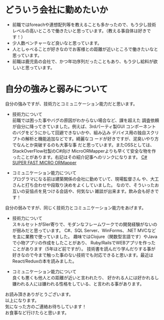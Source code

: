 # どういう会社に勤めたいか

- 前職ではforeachや連想配列等を教えることも多かったので、もう少し技術レベルの高いところで働きたいと思っています。（教える事自体は好きです！）
- 少人数ベンチャーなど良いなと思っています。
- 人としゃべることが好きなのでお客様との距離が近いところで働きたいなと思っています。
- 前職は鹿児島の会社で、かつ年功序列だったこともあり、もう少し給料が欲しいと思っています。

# 自分の強みと弱みについて

自分の強みですが、技術力とコミュニケーション能力だと思います。

- 技術力について  
前職では困った事やバグの原因がわからない場合など、課を超えた
調査依頼が自分に降ってきていました。例えば、3rdパーティ製GUI
コンポーネントのバグをどうにかして回避できないかや、組み込み
デバイス用の独自スクリプトの解析と機能追加などです。綺麗なコ
ードが好きですが、泥臭いやり方でなんとか突破するのも大事な事
だと思っています。またOSSとしては、StackOverFlow社製のC#向け
MicroORMapperよりも早くて安全な物を作ったことがあります。右記はその紹介記事へのリンクになります。
[C# SUPER FAST MICRO ORMapper](https://qiita.com/hatsunetsu7/items/354a97e234e37732d248)

- コミュニケーション能力について  
プログラマになる前は建築関係の会社に勤めていて、現場監督さん
や、大工さんと打ち合わせや段取り決めをよくしていました。
なので、そういったお互いの妥協点を見つける会話や、何気ない
雑談が出来ます。飲み会も好きです！

自分の弱みですが、同じく技術力とコミュニケーション能力をあげます。
- 技術力について  
スキルセットがSIer寄りで、モダンなフレームワークでの開発経験がないのが弱みだと思っています。
C#、SQL Server、WinForms、.NET MVCなどを主に業務で使っていました。
趣味ではClojure（関数型言語です）やJavaで小物アプリの作成をしたことがあり、
Ruby/RailsでWEBアプリを作ったことがあります（5年ほど前ですが）。
技術書を読んだり学んだりする事が好きなので今まで触った事のない技術でも対応できると思います。最近はReact/Reduxの本を読みました。

- コミュニケーション能力について  
良くも悪くも他人との距離が近いと言われたり、
好かれる人には好かれるし嫌われる人には嫌われる性格をしている、と言われる事があります。

お読み頂きありがとうございます。  
以上になります。  
気になった方のご連絡お待ちしています！  
お食事など行けたらと思います。  
